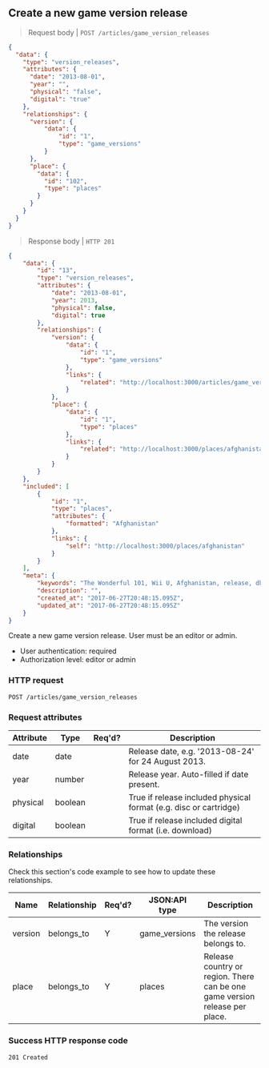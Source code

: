 ## <a name="version_releases_create"></a>Create a new game version release

> Request body | `POST /articles/game_version_releases`

```JSON
{
  "data": {
    "type": "version_releases",
    "attributes": {
      "date": "2013-08-01",
      "year": "",
      "physical": "false",
      "digital": "true"
    },
    "relationships": {
      "version": {
          "data": {
              "id": "1",
              "type": "game_versions"
          }
      },
      "place": {
        "data": {
          "id": "102",
          "type": "places"
        }
      }
    }
  }
}
```

> Response body | `HTTP 201`

```JSON
{
    "data": {
        "id": "13",
        "type": "version_releases",
        "attributes": {
            "date": "2013-08-01",
            "year": 2013,
            "physical": false,
            "digital": true
        },
        "relationships": {
            "version": {
                "data": {
                    "id": "1",
                    "type": "game_versions"
                },
                "links": {
                    "related": "http://localhost:3000/articles/game_versions/1"
                }
            },
            "place": {
                "data": {
                    "id": "1",
                    "type": "places"
                },
                "links": {
                    "related": "http://localhost:3000/places/afghanistan"
                }
            }
        }
    },
    "included": [
        {
            "id": "1",
            "type": "places",
            "attributes": {
                "formatted": "Afghanistan"
            },
            "links": {
                "self": "http://localhost:3000/places/afghanistan"
            }
        }
    ],
    "meta": {
        "keywords": "The Wonderful 101, Wii U, Afghanistan, release, dbljump, video games, pc games, gaming",
        "description": "",
        "created_at": "2017-06-27T20:48:15.095Z",
        "updated_at": "2017-06-27T20:48:15.095Z"
    }
}
```

Create a new game version release. User must be an editor or admin.

* User authentication: required
* Authorization level: editor or admin

### HTTP request

`POST /articles/game_version_releases`

### Request attributes

Attribute | Type | Req'd? | Description
--------- | ---- | ------ | -----------
date | date |  | Release date, e.g. '2013-08-24' for 24 August 2013.
year | number | | Release year. Auto-filled if date present.
physical | boolean | | True if release included physical format (e.g. disc or cartridge)
digital | boolean | | True if release included digital format (i.e. download)

### Relationships

Check this section's code example to see how to update these relationships.

Name | Relationship | Req'd? | JSON:API type | Description
---- | ------------ | ------ | ------------- | -----------
version  | belongs_to  | Y  | game_versions  |  The version the release belongs to.
place | belongs_to | Y | places | Release country or region. There can be one game version release per place.

### Success HTTP response code

`201 Created`
